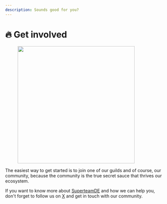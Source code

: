 ```yaml
---
description: Sounds good for you?
---
```


# 🔥 Get involved

<div align="left">

<figure><img src="https://i.giphy.com/media/v1.Y2lkPTc5MGI3NjExOG41NjJ4Z2hwODlyOGw5cGJmcTZkdWoxZTFpb3JkanZmYmNuYXVkeSZlcD12MV9pbnRlcm5hbF9naWZfYnlfaWQmY3Q9Zw/tsgNNs93oIbwk/giphy.gif" alt="" width="375"><figcaption></figcaption></figure>

</div>

The easiest way to get started is to join one of our guilds and of course, our community, because the community is the true secret sauce that thrives our ecosystem.

If you want to know more about [SuperteamDE](https://de.superteam.fun/) and how we can help you, don't forget to follow us on [X](https://x.com/SuperteamDE) and get in touch with our community.
